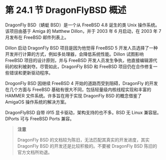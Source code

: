 # 第 24.1 节 DragonFlyBSD 概述

DragonFly BSD（蜻蜓 BSD）是一个从 FreeBSD 4.8 诞生的类 Unix 操作系统。该项目由基于 Amiga 的 Matthew Dillon，并于 2003 年 6 月启动，在 2003 年 7 月发布在 FreeBSD 邮件列表上。

Dillon 启动 DragonFly BSD 项目是因为他觉得 FreeBSD 5 开发人员选择了一种开发并行计算的方式，例如多处理器，会降低系统性能。Dillon 试图影响 FreeBSD 项目的设计原则，并与 FreeBSD 开发人员发生争执，他直接编辑源代码的权利被剥夺。尽管如此，DragonFly BSD 和 FreeBSD 项目仍在合作修复一些错误和更新驱动程序。

DrogonFly BSD 因继续 FreeBSD 4 开始的道路而受到阻碍，DragonFly 的开发在几个方面与 FreeBSD 基础有很大不同，包括轻量级内核线程实现和丰富的 HAMMER 文件系统。许多旨在用于实现 DragonFly BSD 的概念借鉴了 AmigaOS 操作系统的解决方案。

DragonFlyBSD 自带 i915 显卡驱动，架构支持的也不多。BSD 无 Linux 兼容层。DPorts 可与 FreeBSD Ports 兼容。

> **注意**
>
> DragonFly BSD 的文档较为陈旧，无法匹配其真实的开发进度，其实 DragonFly BSD 的开发还是比较积极的。不要被 DragonFly BSD 陈旧的官方文档所劝退。
